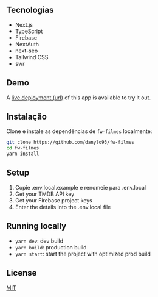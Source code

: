 
## Tecnologias

* Next.js
* TypeScript
* Firebase
* NextAuth
* next-seo
* Tailwind CSS
* swr

## Demo

A [live deployment (url)](url) of this app is available to try it out.
 

## Instalação

Clone e instale as dependências de `fw-filmes` localmente:

```bash 
git clone https://github.com/danylo93/fw-filmes
cd fw-filmes
yarn install
```

## Setup

1. Copie .env.local.example e renomeie para .env.local
2. Get your TMDB API key
3. Get your Firebase project keys
4. Enter the details into the .env.local file
    
## Running locally

* `yarn dev`: dev build
* `yarn build`: production build
* `yarn start`: start the project with optimized prod build
    
## License

[MIT](https://choosealicense.com/licenses/mit/)
